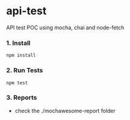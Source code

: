 # api-test
API test POC using mocha, chai and node-fetch 

### 1. Install 
```
npm install
```

### 2. Run Tests
```
npm test
```

### 3. Reports
- check the ./mochawesome-report folder